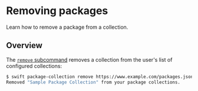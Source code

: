 # Removing packages

Learn how to remove a package from a collection.

## Overview

The [`remove` subcommand](<doc:PackageCollectionRemove>) removes a collection from the user's list of configured collections:

```bash
$ swift package-collection remove https://www.example.com/packages.json
Removed "Sample Package Collection" from your package collections.
```
